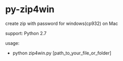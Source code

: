 # py-zip4win
create zip with password for windows(cp932) on Mac

support: Python 2.7

usage:
* python zip4win.py [path_to_your_file_or_folder]

